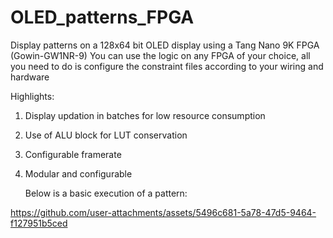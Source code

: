 # OLED_patterns_FPGA
Display patterns on a 128x64 bit OLED display using a Tang Nano 9K FPGA (Gowin-GW1NR-9)
You can use the logic on any FPGA of your choice, all you need to do is configure the constraint files according to your wiring and hardware

Highlights:
1. Display updation in batches for low resource consumption
2. Use of ALU block for LUT conservation
3. Configurable framerate
4. Modular and configurable



   Below is a basic execution of a pattern:

https://github.com/user-attachments/assets/5496c681-5a78-47d5-9464-f127951b5ced

